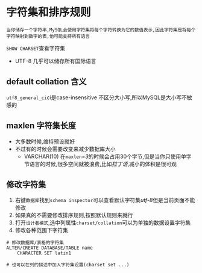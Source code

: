 # 字符集和排序规则

    当你储存一个字符串,MySQL会使用字符集将每个字符转换为它的数值表示,因此字符集是将每个字符映射到数字的表,他可能支持所有语言
`SHOW CHARSET`查看字符集
* UTF-8 几乎可以储存所有国际语言

## default collation 含义

`utf8_general_ci`ci是case-insensitive 不区分大小写,所以MySQL是大小写不敏感的

## maxlen 字符集长度

* 大多数时候,维持预设就好
* 不过有的时候会需要改变来减少数据库大小
    * VARCHAR(10) 在`maxlen`=*3*的时候会占用30个字节,但是当你只使用单字节语言的时候,很多空间就被浪费,比如*拉丁语*,减小的体积是很可观

## 修改字符集

1. 右键`数据库`找到`schema inspector`可以查看默认字符集*utf-8*但是当前页面不能修改
2. 如果真的不需要修改排序规则,按照默认规则来就行
3. 打开`设计者模式`,选中列属性`charset/collation`可以为单独的数据设置字符集
4. 修改各种范围下字符集
```MySQL
# 修改数据库/表格的字符集
ALTER/CREATE DATABASE/TABLE name
	CHARACTER SET latin1

# 也可以在列的描述中加入字符集设置(charset set ...)
```
